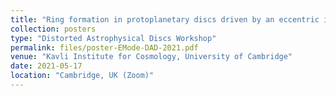 ```yaml
---
title: "Ring formation in protoplanetary discs driven by an eccentric instability"
collection: posters
type: "Distorted Astrophysical Discs Workshop"
permalink: files/poster-EMode-DAD-2021.pdf
venue: "Kavli Institute for Cosmology, University of Cambridge"
date: 2021-05-17
location: "Cambridge, UK (Zoom)"
---
```

